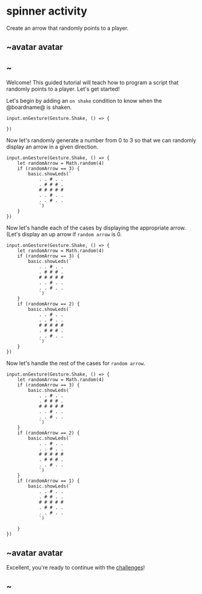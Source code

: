 # spinner activity

Create an arrow that randomly points to a player. 

## ~avatar avatar



## ~

Welcome! This guided tutorial will teach how to program a script that randomly points to a player. Let's get started!

Let's begin by adding an `on shake` condition to know when the @boardname@ is shaken.

```blocks
input.onGesture(Gesture.Shake, () => {
    
})
```

Now let's randomly generate a number from 0 to 3 so that we can randomly display an arrow in a given direction.

```blocks
input.onGesture(Gesture.Shake, () => {
    let randomArrow = Math.random(4)
    if (randomArrow == 3) {
        basic.showLeds(`
            . . # . .
            . # # # .
            # # # # #
            . . # . .
            . . # . .
            `)
    }
})
```



Now let's handle each of the cases by displaying the appropriate arrow. (Let's display an up arrow if `random arrow` is 0.

```blocks
input.onGesture(Gesture.Shake, () => {
    let randomArrow = Math.random(4)
    if (randomArrow == 3) {
        basic.showLeds(`
            . . # . .
            . # # # .
            # # # # #
            . . # . .
            . . # . .
            `)
    }
    if (randomArrow == 2) {
        basic.showLeds(`
            . . # . .
            . . # . .
            # # # # #
            . # # # .
            . . # . .
            `)
    }
})
```


Now let's handle the rest of the cases for `random arrow`.


```blocks
input.onGesture(Gesture.Shake, () => {
    let randomArrow = Math.random(4)
    if (randomArrow == 3) {
        basic.showLeds(`
            . . # . .
            . # # # .
            # # # # #
            . . # . .
            . . # . .
            `)
    }
    if (randomArrow == 2) {
        basic.showLeds(`
            . . # . .
            . . # . .
            # # # # #
            . # # # .
            . . # . .
            `)
    }
    if (randomArrow == 1) {
        basic.showLeds(`
            . . # . .
            . # # . .
            # # # # #
            . # # . .
            . . # . .
            `)

    }
})
```


## ~avatar avatar

Excellent, you're ready to continue with the [challenges](/lessons/spinner/challenges)!

## ~

